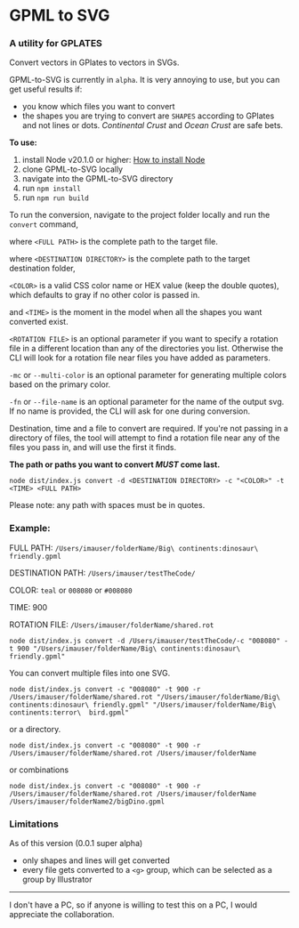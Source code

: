 # GPML to SVG
### A utility for GPLATES

Convert vectors in GPlates to vectors in SVGs.

GPML-to-SVG is currently in `alpha`. It is very annoying to use, but you can get useful results if:

- you know which files you want to convert
- the shapes you are trying to convert are `SHAPES` according to GPlates and not lines or dots. _Continental Crust_ and _Ocean Crust_ are safe bets.


**To use:**
1. install Node v20.1.0 or higher: [How to install Node](https://nodejs.org/en/learn/getting-started/how-to-install-nodejs)
2. clone GPML-to-SVG locally
3. navigate into the GPML-to-SVG directory
4. run `npm install`
5. run `npm run build`


To run the conversion, navigate to the project folder locally and run the `convert` command, 

where  `<FULL PATH>` is the complete path to the target file. 

where  `<DESTINATION DIRECTORY>` is the complete path to the target destination folder, 

`<COLOR>` is a valid CSS color name or HEX value (keep the double quotes), which defaults to gray if no other color is passed in.

and `<TIME>` is the moment in the model when all the shapes you want converted exist.

`<ROTATION FILE>` is an optional parameter if you want to specify a rotation file in a different location than any of the directories you list. Otherwise the CLI will look for a rotation file near files you have added as parameters. 

`-mc` or `--multi-color` is an optional parameter for generating multiple colors based on the primary color.

`-fn` or `--file-name` is an optional parameter for the name of the output svg. If no name is provided, the CLI will ask for one during conversion.

Destination, time and a file to convert are required. If you're not passing in a directory of files, the tool will attempt to find a rotation file near any of the files you pass in, and will use the first it finds.

**The path or paths you want to convert *MUST* come last.**

`node dist/index.js convert -d <DESTINATION DIRECTORY> -c "<COLOR>" -t <TIME> <FULL PATH>`

Please note: any path with spaces must be in quotes.

### Example:
FULL PATH: `/Users/imauser/folderName/Big\ continents:dinosaur\ friendly.gpml`

DESTINATION PATH: `/Users/imauser/testTheCode/`

COLOR: `teal` or `008080` or `#008080`

TIME: 900

ROTATION FILE: `/Users/imauser/folderName/shared.rot`

`node dist/index.js convert -d /Users/imauser/testTheCode/-c "008080" -t 900 "/Users/imauser/folderName/Big\ continents:dinosaur\ friendly.gpml"`

You can convert multiple files into one SVG.

`node dist/index.js convert -c "008080" -t 900 -r /Users/imauser/folderName/shared.rot "/Users/imauser/folderName/Big\ continents:dinosaur\ friendly.gpml" "/Users/imauser/folderName/Big\ continents:terror\  bird.gpml"`

or a directory.

`node dist/index.js convert -c "008080" -t 900 -r /Users/imauser/folderName/shared.rot /Users/imauser/folderName`

or combinations

`node dist/index.js convert -c "008080" -t 900 -r /Users/imauser/folderName/shared.rot /Users/imauser/folderName /Users/imauser/folderName2/bigDino.gpml`

### Limitations
As of this version (0.0.1 super alpha) 
- only shapes and lines will get converted
- every file gets converted to a `<g>` group, which can be selected as a group by Illustrator

-----------
I don't have a PC, so if anyone is willing to test this on a PC, I would appreciate the collaboration.
